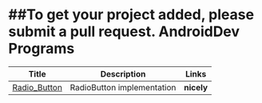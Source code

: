
##To get your project added, please submit a pull request.
AndroidDev Programs
======

Title | Description | Links
------        |      ------     |      ------
[Radio_Button](https://github.com/Smith-Coder/Android_Radio_Button.git)  |   RadioButton implementation   |     **nicely**

